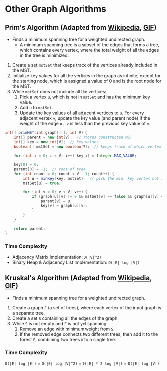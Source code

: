 # Other Graph Algorithms

## Prim's Algorithm (Adapted from [Wikipedia](https://en.wikipedia.org/wiki/Prim%27s_algorithm), [GIF](assets/Prim.gif))

- Finds a minimum spanning tree for a weighted undirected graph.
    - A minimum spanning tree is a subset of the edges that forms a tree, which contains every vertex, where the total weight of all the edges in the tree is minimized.

1. Create a set `mstSet` that keeps track of the vertices already included in the MST.
2. Initialize key values for all the vertices in the graph as infinite, except for the starting node, which is assigned a value of 0 and is the root node for the MST.
4. While `mstSet` does not include all the vertices:
    1. Pick a vertex `u`, which is not in `mstSet` and has the minimum key value.
    2. Add `u` to `mstSet`.
    3. Update the key values of all adjacent vertices to `u`. For every adjacent vertex `v`, update the key value (and parent node) if the weight of the edge `u, v` is less than the previous key value of `v`.

```java
int[] primMST(int graph[][], int V) {
    int[] parent = new int[V];  // stores constructed MST
    int[] key = new int[V];  // key values
    boolean[] mstSet = new boolean[V];  // keeps track of which vertex is in MST

    for (int i = 0; i < V; i++) key[i] = Integer.MAX_VALUE;

    key[0] = 0;
    parent[0] = -1;  // root of tree
    for (int count = 0; count < V - 1; count++) {
        int u = minKey(key, mstSet);  // pick the min. key vertex not in mstSet
        mstSet[u] = true;

        for (int v = 0; v < V; v++) {
            if (graph[u][v] != 0 && mstSet[v] == false && graph[u][v] < key[v]) {
                parent[v] = u;
                key[v] = graph[u][v];
            }
        }
    }

    return parent;
}
```

### Time Complexity

- Adjacency Matrix Implementation: `O(|V|^2)`
- Binary Heap & Adjacency List Implementation: `O(|E| log |V|)`

## Kruskal's Algorithm (Adapted from [Wikipedia](https://en.wikipedia.org/wiki/Kruskal%27s_algorithm), [GIF](assets/Kruskal.gif))

- Finds a minimum spanning tree for a weighted undirected graph.

1. Create a graph `F` (a set of trees), where each vertex of the input graph is a separate tree.
2. Create a set `S` containing all the edges of the graph.
3. While `S` is not empty and `F` is not yet spanning:
    1. Remove an edge with minimum weight from `S`.
    2. If the removed edge connects two different trees, then add it to the forest `F`, combining two trees into a single tree.

### Time Complexity

`O(|E| log |E|)` = `O(|E| log |V|^2)` = `O(|E| * 2 log |V|)` = `O(|E| log |V|)`
